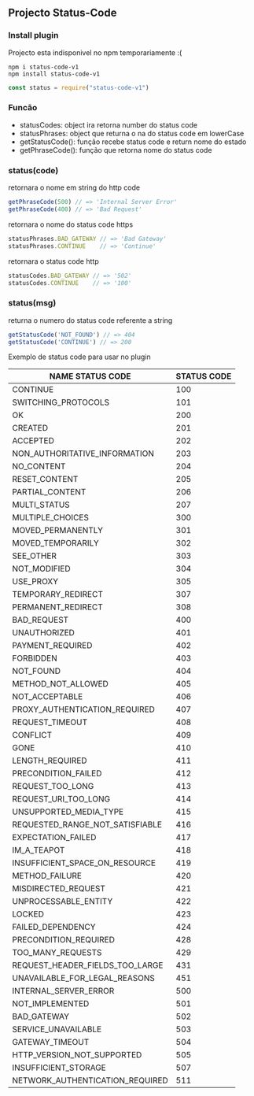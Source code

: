 ## Projecto Status-Code 

### Install plugin
Projecto esta indisponivel no npm temporariamente  :(
```
npm i status-code-v1
npm install status-code-v1
```

```js
const status = require("status-code-v1")

```
### Funcão
- statusCodes: object ira retorna number do status code
- statusPhrases: object que returna o na do status code em lowerCase
- getStatusCode(): função recebe status code e return nome do estado 
- getPhraseCode(): função que retorna nome do status code

### status(code) 
retornara o nome em string do http code
```js
getPhraseCode(500) // => 'Internal Server Error'
getPhraseCode(400) // => 'Bad Request'
```
retornara o nome do status code https 
```js
statusPhrases.BAD_GATEWAY // => 'Bad Gateway'
statusPhrases.CONTINUE    // => 'Continue'
```
retornara o status code http 
```js
statusCodes.BAD_GATEWAY // => '502'
statusCodes.CONTINUE    // => '100'
```

### status(msg)
returna o numero do status code referente a string

```js
getStatusCode('NOT_FOUND') // => 404
getStatusCode('CONTINUE') // => 200
```
Exemplo de status code para usar no plugin

| NAME STATUS CODE | STATUS CODE |
|--- |--- |
| CONTINUE | 100 |
  | SWITCHING_PROTOCOLS | 101 |
  | OK | 200 |
  | CREATED | 201 |
  | ACCEPTED | 202 |
  | NON_AUTHORITATIVE_INFORMATION | 203 |
  | NO_CONTENT | 204 |
  | RESET_CONTENT | 205 |
  | PARTIAL_CONTENT | 206 |
  | MULTI_STATUS | 207 |
  | MULTIPLE_CHOICES | 300 |
  | MOVED_PERMANENTLY | 301 |
  | MOVED_TEMPORARILY | 302 |
  | SEE_OTHER | 303 |
  | NOT_MODIFIED | 304 |
  | USE_PROXY | 305 |
  | TEMPORARY_REDIRECT | 307 |
  | PERMANENT_REDIRECT | 308 |
  | BAD_REQUEST | 400 |
  | UNAUTHORIZED | 401 |
  | PAYMENT_REQUIRED | 402 |
  | FORBIDDEN | 403 |
  | NOT_FOUND | 404 |
  | METHOD_NOT_ALLOWED | 405 |
  | NOT_ACCEPTABLE | 406 |
  | PROXY_AUTHENTICATION_REQUIRED | 407 |
  | REQUEST_TIMEOUT | 408 |
  | CONFLICT | 409 |
  | GONE | 410 |
  | LENGTH_REQUIRED | 411 |
  | PRECONDITION_FAILED | 412 |
  | REQUEST_TOO_LONG | 413 |
  | REQUEST_URI_TOO_LONG | 414 |
  | UNSUPPORTED_MEDIA_TYPE | 415 |
  | REQUESTED_RANGE_NOT_SATISFIABLE | 416 |
  | EXPECTATION_FAILED | 417 |
  | IM_A_TEAPOT | 418 |
  | INSUFFICIENT_SPACE_ON_RESOURCE | 419 |
  | METHOD_FAILURE | 420 |
  | MISDIRECTED_REQUEST | 421 |
  | UNPROCESSABLE_ENTITY | 422 |
  | LOCKED | 423 |
  | FAILED_DEPENDENCY | 424 |
  | PRECONDITION_REQUIRED | 428 |
  | TOO_MANY_REQUESTS | 429 |
  | REQUEST_HEADER_FIELDS_TOO_LARGE | 431 |
  | UNAVAILABLE_FOR_LEGAL_REASONS | 451 |
  | INTERNAL_SERVER_ERROR | 500 |
  | NOT_IMPLEMENTED | 501 |
  | BAD_GATEWAY | 502 |
  | SERVICE_UNAVAILABLE | 503 |
  | GATEWAY_TIMEOUT | 504 |
  | HTTP_VERSION_NOT_SUPPORTED | 505 |
  | INSUFFICIENT_STORAGE | 507 |
  | NETWORK_AUTHENTICATION_REQUIRED | 511 |

